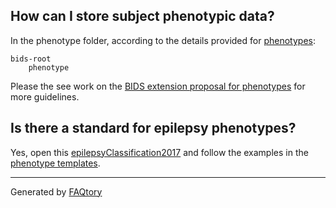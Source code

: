 <!-- the section below is automatically generated.

If you want to modify the questions:
- please edit the files in the `src/questions` folder.
- run `faqtory build` from the root of the repository.

-->

## How can I store subject phenotypic data?

In the phenotype folder, according to the details provided for
[phenotypes](https://bids-specification.readthedocs.io/en/stable/03-modality-agnostic-files.html#phenotypic-and-assessment-data):

```
bids-root
    phenotype
```

Please the see work on the [BIDS extension proposal for phenotypes](https://bids.neuroimaging.io/bep036)
for more guidelines.

## Is there a standard for epilepsy phenotypes?

Yes, open this
[epilepsyClassification2017](https://github.com/bids-standard/bids-starter-kit/blob/main/interactiveTreeVisualization/epilepsyClassification2017/tree.html)
and follow the examples in the
[phenotype templates](https://github.com/bids-standard/bids-starter-kit/tree/main/templates/phenotype).

<hr>

Generated by [FAQtory](https://github.com/willmcgugan/faqtory)
